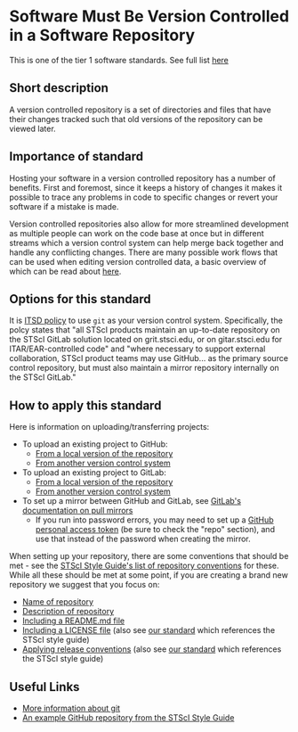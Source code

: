 # Software Must Be Version Controlled in a Software Repository

This is one of the tier 1 software standards. See full list [here](tier1_standards_overview.md)

## Short description
A version controlled repository is a set of directories and files that have their changes tracked such that old versions of the repository can be viewed later.

## Importance of standard
Hosting your software in a version controlled repository has a number of benefits. First and foremost, since it keeps a history of changes it makes it possible to trace any problems in code to specific changes or revert your software if a mistake is made.

Version controlled repositories also allow for more streamlined development as multiple people can work on the code base at once but in different streams which a version control system can help merge back together and handle any conflicting changes. There are many possible work flows that can be used when editing version controlled data, a basic overview of which can be read about [here](https://www.atlassian.com/git/tutorials/comparing-workflows).

## Options for this standard
It is [ITSD policy](https://innerspace.stsci.edu/display/isec/Source+Code+Control) to use `git` as your version control system. Specifically, the polcy states that "all STScI products maintain an up-to-date repository on the STScI GitLab solution located on grit.stsci.edu, or on gitar.stsci.edu for ITAR/EAR-controlled code" and "where necessary to support external collaboration, STScI product teams may use GitHub... as the primary source control repository, but must also maintain a mirror repository internally on the STScI GitLab."

## How to apply this standard
Here is information on uploading/transferring projects:
- To upload an existing project to GitHub:
    - [From a local version of the repository](https://help.github.com/en/articles/adding-an-existing-project-to-github-using-the-command-line)
    - [From another version control system](https://help.github.com/en/articles/importing-source-code-to-github)
- To upload an existing project to GitLab:
    - [From a local version of the repository](https://docs.gitlab.com/ee/gitlab-basics/create-project.html#push-to-create-a-new-project)
    - [From another version control system](https://docs.gitlab.com/ee/user/project/import/index.html)
- To set up a mirror between GitHub and GitLab, see [GitLab's documentation on pull mirrors](https://docs.gitlab.com/ee/workflow/repository_mirroring.html#pulling-from-a-remote-repository-starter)
    - If you run into password errors, you may need to set up a [GitHub personal access token](https://help.github.com/en/articles/creating-a-personal-access-token-for-the-command-line) (be sure to check the "repo" section), and use that instead of the password when creating the mirror.

When setting up your repository, there are some conventions that should be met - see the [STScI Style Guide's list of repository conventions](https://github.com/spacetelescope/style-guides/blob/master/guides/github-repositories.md#conventions) for these. While all these should be met at some point, if you are creating a brand new repository we suggest that you focus on: 
- [Name of repository](https://github.com/spacetelescope/style-guides/blob/master/guides/github-repositories.md#naming)
- [Description of repository](https://github.com/spacetelescope/style-guides/blob/master/guides/github-repositories.md#repository-descriptions)
- [Including a README.md file](https://github.com/spacetelescope/style-guides/blob/master/guides/github-repositories.md#readmemd)
- [Including a LICENSE file](https://github.com/spacetelescope/style-guides/blob/master/guides/github-repositories.md#license) (also see [our standard](license_file.md) which references the STScI style guide)
- [Applying release conventions](https://github.com/spacetelescope/style-guides/blob/master/guides/github-repositories.md#releases) (also see [our standard](versioned_releases.md) which references the STScI style guide)

## Useful Links
- [More information about git](https://git-scm.com/about)
- [An example GitHub repository from the STScI Style Guide](https://github.com/spacetelescope/stsci-package-template)